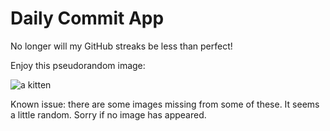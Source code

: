 Daily Commit App
================
No longer will my GitHub streaks be less than perfect!

Enjoy this pseudorandom image:

![a kitten](http://placekitten.com/300/300 "a kitten")

Known issue: there are some images missing from some of these. It seems a little random. Sorry if no image has appeared.